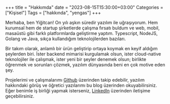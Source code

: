 +++
title = "Hakkımda"
date = "2023-08-15T15:30:00+03:00"
Categories = ["Kişisel"]
Tags = ["hakkında", "yengas"]
+++

Merhaba, ben Yiğitcan! On yılı aşkın süredir yazılım ile uğraşıyorum. Hem kurumsal hem de startup şirketlerde çalışma fırsatı buldum ve web, mobil, masaüstü gibi farklı platformlarda geliştirme yaptım. Typescript, NodeJS, Golang ve Java, sıkça kullandığım teknolojilerden bazıları.

Bir takım olarak, anlamlı bir ürün geliştirip ortaya koymak en keyif aldığım şeylerden biri. İster backend mimarisi kurgulamak olsun, ister cloud-native teknolojiler ile çalışmak, ister yeni bir şeyler denemek olsun; birlikte öğrenmek ve sorunları çözmek, yazılım dünyasında beni en çok motive eden şey.

Projelerimi ve çalışmalarımı [Github](https://github.com/Yengas) üzerinden takip edebilir, yazılım hakkındaki görüş ve öğretici yazılarımı bu blog üzerinden okuyabilirsiniz. Eğer benimle iş birliği yapmak isterseniz, [LinkedIn](https://www.linkedin.com/in/yigitcanucum/) üzerinden iletişime geçebilirsiniz.
